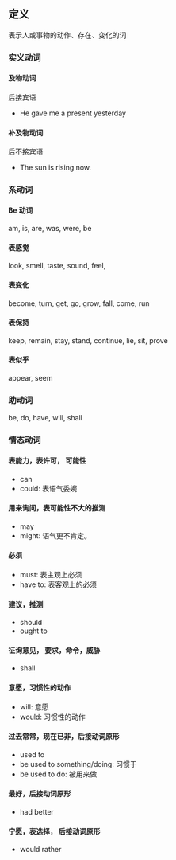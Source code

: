 ## 定义
表示人或事物的动作、存在、变化的词
### 实义动词
#### 及物动词
后接宾语
+ He gave me a present yesterday
#### 补及物动词
后不接宾语
+ The sun is rising now.

### 系动词
#### Be 动词
am, is, are, was, were, be

#### 表感觉
look, smell, taste, sound, feel,

#### 表变化
become, turn, get, go, grow, fall, come, run

#### 表保持
keep, remain, stay, stand, continue, lie, sit, prove

#### 表似乎
appear, seem

### 助动词
be, do, have, will, shall

### 情态动词
#### 表能力，表许可， 可能性
+ can
+ could: 表语气委婉

#### 用来询问，表可能性不大的推测
+ may
+ might: 语气更不肯定。

#### 必须
+ must: 表主观上必须
+ have to: 表客观上的必须

#### 建议，推测
+ should
+ ought to

#### 征询意见， 要求，命令，威胁
+ shall

#### 意愿，习惯性的动作
+ will: 意愿
+ would: 习惯性的动作

#### 过去常常，现在已非，后接动词原形
+ used to
+ be used to something/doing: 习惯于
+ be used to do: 被用来做

#### 最好，后接动词原形
+ had better

#### 宁愿，表选择， 后接动词原形
+ would rather
